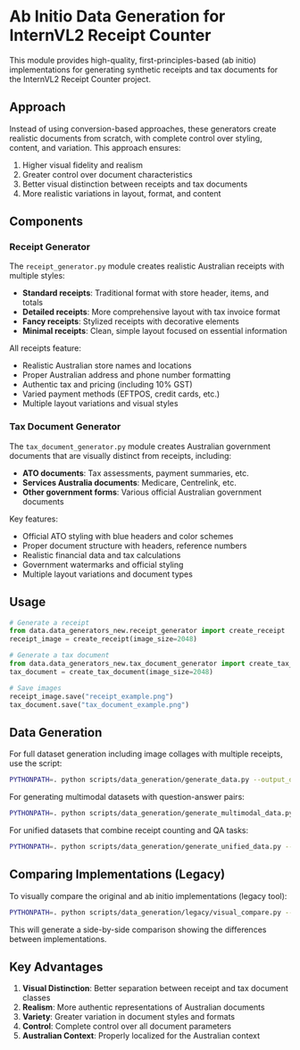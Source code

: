 # Ab Initio Data Generation for InternVL2 Receipt Counter

This module provides high-quality, first-principles-based (ab initio) implementations for generating synthetic receipts and tax documents for the InternVL2 Receipt Counter project.

## Approach

Instead of using conversion-based approaches, these generators create realistic documents from scratch, with complete control over styling, content, and variation. This approach ensures:

1. Higher visual fidelity and realism
2. Greater control over document characteristics
3. Better visual distinction between receipts and tax documents
4. More realistic variations in layout, format, and content

## Components

### Receipt Generator

The `receipt_generator.py` module creates realistic Australian receipts with multiple styles:

- **Standard receipts**: Traditional format with store header, items, and totals
- **Detailed receipts**: More comprehensive layout with tax invoice format
- **Fancy receipts**: Stylized receipts with decorative elements
- **Minimal receipts**: Clean, simple layout focused on essential information

All receipts feature:
- Realistic Australian store names and locations
- Proper Australian address and phone number formatting
- Authentic tax and pricing (including 10% GST)
- Varied payment methods (EFTPOS, credit cards, etc.)
- Multiple layout variations and visual styles

### Tax Document Generator

The `tax_document_generator.py` module creates Australian government documents that are visually distinct from receipts, including:

- **ATO documents**: Tax assessments, payment summaries, etc.
- **Services Australia documents**: Medicare, Centrelink, etc.
- **Other government forms**: Various official Australian government documents

Key features:
- Official ATO styling with blue headers and color schemes
- Proper document structure with headers, reference numbers
- Realistic financial data and tax calculations
- Government watermarks and official styling
- Multiple layout variations and document types

## Usage

```python
# Generate a receipt
from data.data_generators_new.receipt_generator import create_receipt
receipt_image = create_receipt(image_size=2048)

# Generate a tax document
from data.data_generators_new.tax_document_generator import create_tax_document
tax_document = create_tax_document(image_size=2048)

# Save images
receipt_image.save("receipt_example.png")
tax_document.save("tax_document_example.png")
```

## Data Generation

For full dataset generation including image collages with multiple receipts, use the script:

```bash
PYTHONPATH=. python scripts/data_generation/generate_data.py --output_dir datasets/synthetic_receipts --num_collages 300
```

For generating multimodal datasets with question-answer pairs:

```bash
PYTHONPATH=. python scripts/data_generation/generate_multimodal_data.py --output_dir datasets/multimodal --num_samples 300
```

For unified datasets that combine receipt counting and QA tasks:

```bash
PYTHONPATH=. python scripts/data_generation/generate_unified_data.py --output_dir data/unified_dataset --num_samples 300
```

## Comparing Implementations (Legacy)

To visually compare the original and ab initio implementations (legacy tool):

```bash
PYTHONPATH=. python scripts/data_generation/legacy/visual_compare.py --output comparison.png --samples 2
```

This will generate a side-by-side comparison showing the differences between implementations.

## Key Advantages

1. **Visual Distinction**: Better separation between receipt and tax document classes
2. **Realism**: More authentic representations of Australian documents
3. **Variety**: Greater variation in document styles and formats
4. **Control**: Complete control over all document parameters
5. **Australian Context**: Properly localized for the Australian context